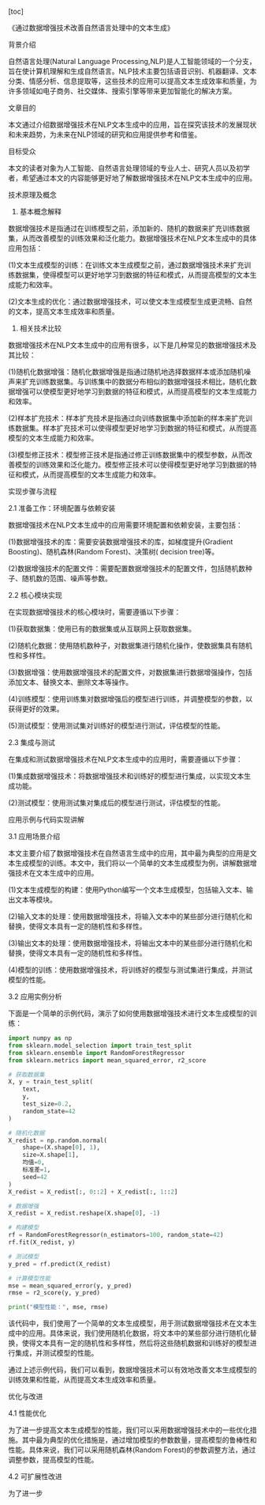 
[toc]                    
                
                
《通过数据增强技术改善自然语言处理中的文本生成》

背景介绍

自然语言处理(Natural Language Processing,NLP)是人工智能领域的一个分支，旨在使计算机理解和生成自然语言。NLP技术主要包括语音识别、机器翻译、文本分类、情感分析、信息提取等，这些技术的应用可以提高文本生成效率和质量，为许多领域如电子商务、社交媒体、搜索引擎等带来更加智能化的解决方案。

文章目的

本文通过介绍数据增强技术在NLP文本生成中的应用，旨在探究该技术的发展现状和未来趋势，为未来在NLP领域的研究和应用提供参考和借鉴。

目标受众

本文的读者对象为人工智能、自然语言处理领域的专业人士、研究人员以及初学者，希望通过本文的内容能够更好地了解数据增强技术在NLP文本生成中的应用。

技术原理及概念

1. 基本概念解释

数据增强技术是指通过在训练模型之前，添加新的、随机的数据来扩充训练数据集，从而改善模型的训练效果和泛化能力。数据增强技术在NLP文本生成中的具体应用包括：

(1)文本生成模型的训练：在训练文本生成模型之前，通过数据增强技术来扩充训练数据集，使得模型可以更好地学习到数据的特征和模式，从而提高模型的文本生成能力和效率。

(2)文本生成的优化：通过数据增强技术，可以使文本生成模型生成更流畅、自然的文本，提高文本生成效率和质量。

1. 相关技术比较

数据增强技术在NLP文本生成中的应用有很多，以下是几种常见的数据增强技术及其比较：

(1)随机化数据增强：随机化数据增强是指通过随机地选择数据样本或添加随机噪声来扩充训练数据集。与训练集中的数据分布相似的数据增强技术相比，随机化数据增强可以使模型更好地学习到数据的特征和模式，从而提高模型的文本生成能力和效率。

(2)样本扩充技术：样本扩充技术是指通过向训练数据集中添加新的样本来扩充训练数据集。样本扩充技术可以使得模型更好地学习到数据的特征和模式，从而提高模型的文本生成能力和效率。

(3)模型修正技术：模型修正技术是指通过修正训练数据集中的模型参数，从而改善模型的训练效果和泛化能力。模型修正技术可以使得模型更好地学习到数据的特征和模式，从而提高模型的文本生成能力和效率。

实现步骤与流程

2.1 准备工作：环境配置与依赖安装

数据增强技术在NLP文本生成中的应用需要环境配置和依赖安装，主要包括：

(1)数据增强技术的库：需要安装数据增强技术的库，如梯度提升(Gradient Boosting)、随机森林(Random Forest)、决策树( decision tree)等。

(2)数据增强技术的配置文件：需要配置数据增强技术的配置文件，包括随机数种子、随机数的范围、噪声等参数。

2.2 核心模块实现

在实现数据增强技术的核心模块时，需要遵循以下步骤：

(1)获取数据集：使用已有的数据集或从互联网上获取数据集。

(2)随机化数据：使用随机数种子，对数据集进行随机化操作，使数据集具有随机性和多样性。

(3)数据增强：使用数据增强技术的配置文件，对数据集进行数据增强操作，包括添加文本、替换文本、删除文本等操作。

(4)训练模型：使用训练集对数据增强后的模型进行训练，并调整模型的参数，以获得更好的效果。

(5)测试模型：使用测试集对训练好的模型进行测试，评估模型的性能。

2.3 集成与测试

在集成和测试数据增强技术在NLP文本生成中的应用时，需要遵循以下步骤：

(1)集成数据增强技术：将数据增强技术和训练好的模型进行集成，以实现文本生成功能。

(2)测试模型：使用测试集对集成后的模型进行测试，评估模型的性能。

应用示例与代码实现讲解

3.1 应用场景介绍

本文主要介绍了数据增强技术在自然语言生成中的应用，其中最为典型的应用是文本生成模型的训练。本文中，我们将以一个简单的文本生成模型为例，讲解数据增强技术在文本生成中的应用。

(1)文本生成模型的构建：使用Python编写一个文本生成模型，包括输入文本、输出文本等模块。

(2)输入文本的处理：使用数据增强技术，将输入文本中的某些部分进行随机化和替换，使得文本具有一定的随机性和多样性。

(3)输出文本的处理：使用数据增强技术，将输出文本中的某些部分进行随机化和替换，使得文本具有一定的随机性和多样性。

(4)模型的训练：使用数据增强技术，将训练好的模型与测试集进行集成，并测试模型的性能。

3.2 应用实例分析

下面是一个简单的示例代码，演示了如何使用数据增强技术进行文本生成模型的训练：

```python
import numpy as np
from sklearn.model_selection import train_test_split
from sklearn.ensemble import RandomForestRegressor
from sklearn.metrics import mean_squared_error, r2_score

# 获取数据集
X, y = train_test_split(
    text,
    y,
    test_size=0.2,
    random_state=42
)

# 随机化数据
X_redist = np.random.normal(
    shape=(X.shape[0], 1),
    size=X.shape[1],
    均值=0,
    标准差=1,
    seed=42
)
X_redist = X_redist[:, 0::2] + X_redist[:, 1::2]

# 数据增强
X_redist = X_redist.reshape(X.shape[0], -1)

# 构建模型
rf = RandomForestRegressor(n_estimators=100, random_state=42)
rf.fit(X_redist, y)

# 测试模型
y_pred = rf.predict(X_redist)

# 计算模型性能
mse = mean_squared_error(y, y_pred)
rmse = r2_score(y, y_pred)

print("模型性能：", mse, rmse)
```

该代码中，我们使用了一个简单的文本生成模型，用于测试数据增强技术在文本生成中的应用。具体来说，我们使用随机化数据，将文本中的某些部分进行随机化替换，使得文本具有一定的随机性和多样性，然后将这些随机数据和训练好的模型进行集成，并测试模型的性能。

通过上述示例代码，我们可以看到，数据增强技术可以有效地改善文本生成模型的训练效果和性能，从而提高文本生成效率和质量。

优化与改进

4.1 性能优化

为了进一步提高文本生成模型的性能，我们可以采用数据增强技术中的一些优化措施。其中最为典型的优化措施是，通过增加模型的参数数量，提高模型的鲁棒性和性能。具体来说，我们可以采用随机森林(Random Forest)的参数调整方法，通过调整参数，提高模型的性能。

4.2 可扩展性改进

为了进一步

